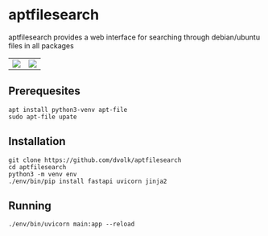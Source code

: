# aptfilesearch

aptfilesearch provides a web interface for searching through debian/ubuntu files in all packages

<table>
  <tr>
    <td>
<img src="https://i.imgur.com/pqgTuj4.png">      
    </td>
    <td>
<img src="https://i.imgur.com/TRgvOZO.png">
    </td>
  </tr>
  </table>

## Prerequesites

```
apt install python3-venv apt-file
sudo apt-file upate
```

## Installation

```
git clone https://github.com/dvolk/aptfilesearch
cd aptfilesearch
python3 -m venv env
./env/bin/pip install fastapi uvicorn jinja2
```

## Running

```
./env/bin/uvicorn main:app --reload
```
